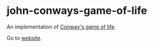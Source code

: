 # john-conways-game-of-life
An implementation of [Conway's game of life](https://en.wikipedia.org/wiki/Conway%27s_Game_of_Life).

Go to [website](https://bunyaminkirmizi.github.io/john-conways-game-of-life/).
